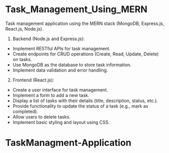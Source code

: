 # Task_Management_Using_MERN
Task management application using the MERN stack (MongoDB, Express.js, React.js, Node.js).

1. Backend (Node.js and Express.js):
- Implement RESTful APIs for task management.
- Create endpoints for CRUD operations (Create, Read, Update, Delete) on tasks.
- Use MongoDB as the database to store task information.
- Implement data validation and error handling.
  
2. Frontend (React.js):
- Create a user interface for task management.
- Implement a form to add a new task.
- Display a list of tasks with their details (title, description, status, etc.).
- Provide functionality to update the status of a task (e.g., mark as completed).
- Allow users to delete tasks.
- Implement basic styling and layout using CSS.
# TaskManagment-Application
